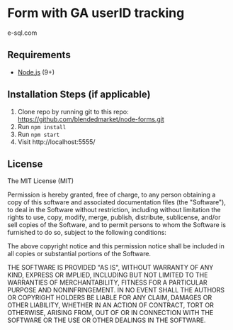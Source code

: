 # Form with GA userID tracking
e-sql.com

## Requirements

* [Node.js](http://nodejs.org/) (9+)

## Installation Steps (if applicable)

1. Clone repo by running git to this repo: https://github.com/blendedmarket/node-forms.git
2. Run `npm install`
3. Run `npm start`
4. Visit http://localhost:5555/

## License

The MIT License (MIT)

Permission is hereby granted, free of charge, to any person obtaining a copy of this software and associated documentation files (the "Software"), to deal in the Software without restriction, including without limitation the rights to use, copy, modify, merge, publish, distribute, sublicense, and/or sell copies of the Software, and to permit persons to whom the Software is furnished to do so, subject to the following conditions:

The above copyright notice and this permission notice shall be included in all copies or substantial portions of the Software.

THE SOFTWARE IS PROVIDED "AS IS", WITHOUT WARRANTY OF ANY KIND, EXPRESS OR IMPLIED, INCLUDING BUT NOT LIMITED TO THE WARRANTIES OF MERCHANTABILITY, FITNESS FOR A PARTICULAR PURPOSE AND NONINFRINGEMENT. IN NO EVENT SHALL THE AUTHORS OR COPYRIGHT HOLDERS BE LIABLE FOR ANY CLAIM, DAMAGES OR OTHER LIABILITY, WHETHER IN AN ACTION OF CONTRACT, TORT OR OTHERWISE, ARISING FROM, OUT OF OR IN CONNECTION WITH THE SOFTWARE OR THE USE OR OTHER DEALINGS IN THE SOFTWARE.
